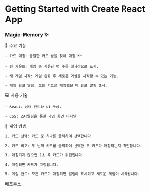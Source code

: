 # Getting Started with Create React App

### Magic-Memory ✨

🌟 주요 기능

    - 카드 매칭: 동일한 카드 쌍을 찾아 매칭.🃏🃏

    - 턴 카운트: 게임 중 사용된 턴 수를 실시간으로 표시.

    - 새 게임 시작: 게임 완료 후 새로운 게임을 시작할 수 있는 기능.

    - 게임 완료 알림: 모든 카드를 매칭했을 때 완료 알림 표시.

💻 사용 기술

    - React: 상태 관리와 UI 구성.

    - CSS: 스타일링을 통한 게임 화면 디자인

📝 게임 방법

    1. 카드 선택: 카드 중 하나를 클릭하여 선택합니다.

    2. 카드 비교: 두 번째 카드를 클릭하여 선택한 두 카드가 매칭되는지 확인합니다.

    3. 매칭되지 않으면 1초 후 카드가 뒤집힙니다.

    4. 매칭되면 카드가 고정됩니다.

    5. 게임 완료: 모든 카드가 매칭되면 알림이 표시되고 새로운 게임이 시작됩니다.

[배포주소](https://magic-memory-nahee23.netlify.app/)
